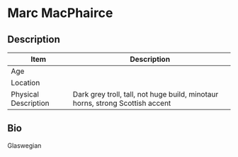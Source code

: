 # Marc MacPhairce

## Description

Item | Description
---- | -----------
Age |
Location |
Physical Description | Dark grey troll, tall, not huge build, minotaur horns, strong Scottish accent

## Bio
Glaswegian
